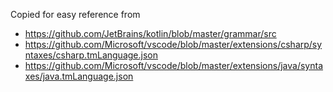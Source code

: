 Copied for easy reference from 
- https://github.com/JetBrains/kotlin/blob/master/grammar/src 
- https://github.com/Microsoft/vscode/blob/master/extensions/csharp/syntaxes/csharp.tmLanguage.json
- https://github.com/Microsoft/vscode/blob/master/extensions/java/syntaxes/java.tmLanguage.json
